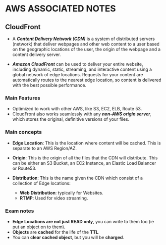 # AWS ASSOCIATED NOTES

## CloudFront

- A **_Content Delivery Network (CDN)_** is a system of distributed servers (network) that deliver webpages and other web content to a user based on the geographic locations of the user, the origin of the webpage and a content delivery server.

- **_Amazon CloudFront_** can be used to deliver your entire website, including dynamic, static, streaming, and interactive content using a global network of edge locations. Requests for your content are automatically routes to the nearest edge location, so content is delivered with the best possible performance.

### Main Features

- Optimized to work with other AWS, like S3, EC2, ELB, Route 53.
- CloudFront also works seamlessly with any **_non-AWS origin server_**, which stores the original, definitive versions of your files.


### Main concepts

- **Edge Location**: This is the location where content will be cached. This is separate to an AWS Region/AZ.

- **Origin**: This is the origin of all the files that the CDN will distribute. This can be either an S3 Bucket, an EC2 Instance, an Elastic Load Balancer or Route53.

- **Distribution**: This is the name given the CDN which consist of a collection of Edge locations:
  - **Web Distribution**: typically for Websites.
  - **RTMP**: Used for video streaming.

### Exam notes

- **Edge Locations are not just READ only**, you can write to them too (ie put an object on to them).
- **Objects** are **cached** for the life of the **TTL**.
- You can **clear cached object**, but you will be **charged**.
